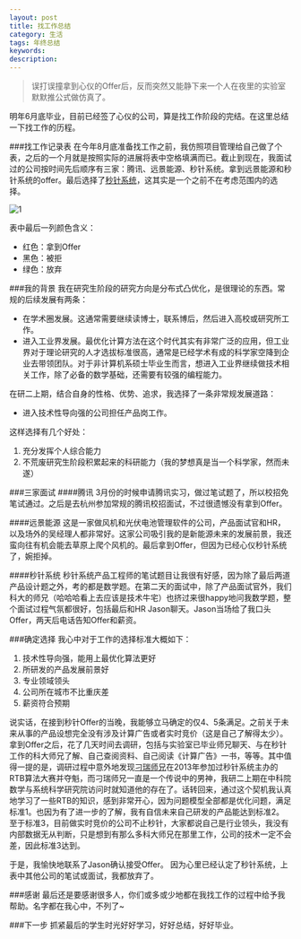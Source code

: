 ```yaml
---
layout: post
title: 找工作总结
category: 生活
tags: 年终总结
keywords: 
description: 
---
```

>误打误撞拿到心仪的Offer后，反而突然又能静下来一个人在夜里的实验室默默推公式做仿真了。

明年6月底毕业，目前已经签了心仪的公司，算是找工作阶段的完结。在这里总结一下找工作的历程。

###找工作记录表
在今年8月底准备找工作之前，我仿照项目管理给自己做了个表，之后的一个月就是按照实际的进展将表中空格填满而已。截止到现在，我面试过的公司按时间先后顺序有三家：腾讯、远景能源、秒针系统。拿到远景能源和秒针系统的offer。最后选择了[秒针系统](http://www.miaozhen.com/)，这其实是一个之前不在考虑范围内的选择。

![1](http://7xnp1z.com1.z0.glb.clouddn.com/jobs.png)

表中最后一列颜色含义：

- 红色：拿到Offer
- 黑色：被拒
- 绿色：放弃

###我的背景
我在研究生阶段的研究方向是分布式凸优化，是很理论的东西。常规的后续发展有两条：

- 在学术圈发展。这通常需要继续读博士，联系博后，然后进入高校或研究所工作。
- 进入工业界发展。最优化计算方法在这个时代其实有非常广泛的应用，但工业界对于理论研究的人才选拔标准很高，通常是已经学术有成的科学家空降到企业去带领团队。对于非计算机系硕士毕业生而言，想进入工业界继续做技术相关工作，除了必备的数学基础，还需要有较强的编程能力。

在研二上期，结合自身的性格、优势、追求，我选择了一条非常规发展道路：

- 进入技术性导向强的公司担任产品岗工作。

这样选择有几个好处：

1. 充分发挥个人综合能力
2. 不荒废研究生阶段积累起来的科研能力（我的梦想真是当一个科学家，然而未遂）

###三家面试
####腾讯
3月份的时候申请腾讯实习，做过笔试题了，所以校招免笔试通过。之后是去杭州参加常规的腾讯校招面试，不过很遗憾没有拿到Offer。

####远景能源
这是一家做风机和光伏电池管理软件的公司，产品面试官和HR，以及场外的吴经理人都非常好。这家公司吸引我的是新能源未来的发展前景，我还蛮向往有机会能去草原上爬个风机的。最后拿到Offer，但因为已经心仪秒针系统了，婉拒掉。

####秒针系统
秒针系统产品工程师的笔试题目让我很有好感，因为除了最后两道产品设计题之外，考的都是数学题。在第二天的面试中，除了产品面试官外，我们科大的师兄（哈哈哈看上去应该是技术牛宅）也挤过来很happy地问我数学题，整个面试过程气氛都很好，包括最后和HR Jason聊天。Jason当场给了我口头Offer，两天后电话告知Offer和薪资。

###确定选择
我心中对于工作的选择标准大概如下：

1. 技术性导向强，能用上最优化算法更好
2. 所研发的产品发展前景好
3. 专业领域领头
4. 公司所在城市不比重庆差
5. 薪资符合预期

说实话，在接到秒针Offer的当晚，我能够立马确定的仅4、5条满足。之前关于未来从事的产品设想完全没有涉及计算广告或者实时竞价（这是自己了解得太少）。拿到Offer之后，花了几天时间去调研，包括与实验室已毕业师兄聊天、与在秒针工作的科大师兄了解、自己查阅资料、自己阅读《计算广告》一书，等等。其中值得一提的是，调研过程中意外地发现[刁瑞师兄](http://diaorui.net/)在2013年参加过秒针系统主办的RTB算法大赛并夺魁，而刁瑞师兄一直是一个传说中的男神，我研二上期在中科院数学与系统科学研究院访问时就知道他的存在了。话转回来，通过这个契机我认真地学习了一些RTB的知识，感到非常开心，因为问题模型全部都是优化问题，满足标准1。也因为有了进一步的了解，我有自信未来自己研发的产品能达到标准2。至于标准3，目前做实时竞价的公司不止秒针，大家都说自己是行业领头，我没有内部数据无从判断，只是想到有那么多科大师兄在那里工作，公司的技术一定不会差，因此标准3达到。

于是，我愉快地联系了Jason确认接受Offer。
因为心里已经认定了秒针系统，上表中其他公司的笔试或面试，我都放弃了。

###感谢
最后还是要感谢很多人，你们或多或少地都在我找工作的过程中给予我帮助。名字都在我心中，不列了~

###下一步
抓紧最后的学生时光好好学习，好好总结，好好毕业。







